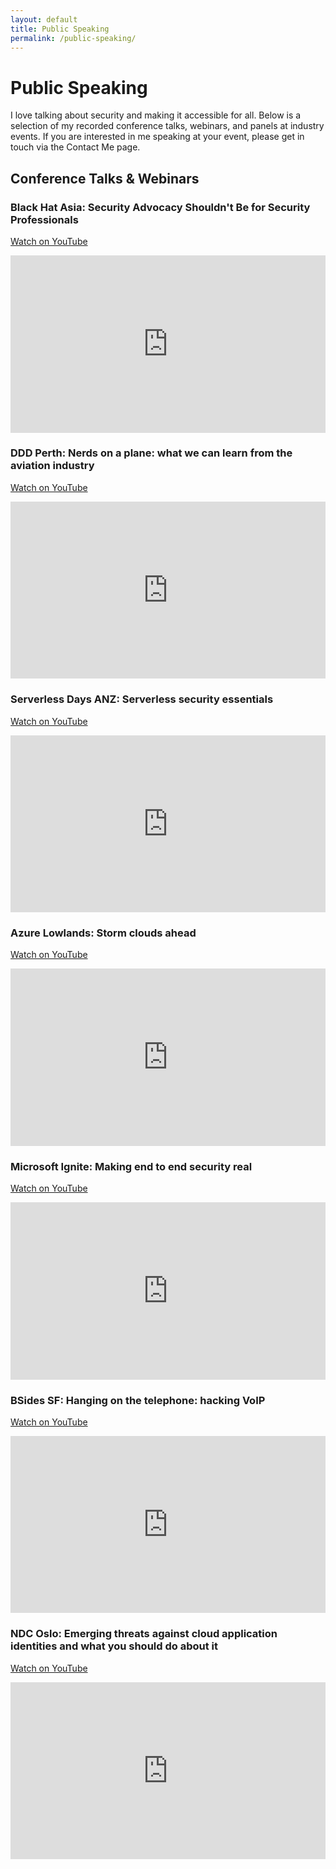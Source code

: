 ```yaml
---
layout: default
title: Public Speaking
permalink: /public-speaking/
---
```


# Public Speaking

I love talking about security and making it accessible for all. Below is a selection of my recorded conference talks, webinars, and panels at industry events. If you are interested in me speaking at your event, please get in touch via the Contact Me page.

## Conference Talks & Webinars

### Black Hat Asia: Security Advocacy Shouldn't Be for Security Professionals
[Watch on YouTube](https://www.youtube.com/watch?v=7ZA2Vl_VlhE)
<div style="position:relative;padding-bottom:56.25%;height:0;overflow:hidden;max-width:100%;"><iframe src="https://www.youtube.com/embed/7ZA2Vl_VlhE" frameborder="0" allowfullscreen style="position:absolute;top:0;left:0;width:100%;height:100%;"></iframe></div>

### DDD Perth: Nerds on a plane: what we can learn from the aviation industry
[Watch on YouTube](https://www.youtube.com/watch?v=pmcbabgFEXY)
<div style="position:relative;padding-bottom:56.25%;height:0;overflow:hidden;max-width:100%;"><iframe src="https://www.youtube.com/embed/pmcbabgFEXY" frameborder="0" allowfullscreen style="position:absolute;top:0;left:0;width:100%;height:100%;"></iframe></div>

### Serverless Days ANZ: Serverless security essentials
[Watch on YouTube](https://www.youtube.com/watch?v=Dr2Sx3fQ-8Y)
<div style="position:relative;padding-bottom:56.25%;height:0;overflow:hidden;max-width:100%;"><iframe src="https://www.youtube.com/embed/Dr2Sx3fQ-8Y" frameborder="0" allowfullscreen style="position:absolute;top:0;left:0;width:100%;height:100%;"></iframe></div>

### Azure Lowlands: Storm clouds ahead
[Watch on YouTube](https://youtu.be/-4Pu0ELX3sk)
<div style="position:relative;padding-bottom:56.25%;height:0;overflow:hidden;max-width:100%;"><iframe src="https://www.youtube.com/embed/-4Pu0ELX3sk" frameborder="0" allowfullscreen style="position:absolute;top:0;left:0;width:100%;height:100%;"></iframe></div>

### Microsoft Ignite: Making end to end security real
[Watch on YouTube](https://www.youtube.com/watch?v=VqiCrFhP-KY)
<div style="position:relative;padding-bottom:56.25%;height:0;overflow:hidden;max-width:100%;"><iframe src="https://www.youtube.com/embed/VqiCrFhP-KY" frameborder="0" allowfullscreen style="position:absolute;top:0;left:0;width:100%;height:100%;"></iframe></div>

### BSides SF: Hanging on the telephone: hacking VoIP
[Watch on YouTube](https://www.youtube.com/watch?v=dC4U3UVZsp8)
<div style="position:relative;padding-bottom:56.25%;height:0;overflow:hidden;max-width:100%;"><iframe src="https://www.youtube.com/embed/dC4U3UVZsp8" frameborder="0" allowfullscreen style="position:absolute;top:0;left:0;width:100%;height:100%;"></iframe></div>

### NDC Oslo: Emerging threats against cloud application identities and what you should do about it
[Watch on YouTube](https://www.youtube.com/watch?v=EPNjm9AcezA)
<div style="position:relative;padding-bottom:56.25%;height:0;overflow:hidden;max-width:100%;"><iframe src="https://www.youtube.com/embed/EPNjm9AcezA" frameborder="0" allowfullscreen style="position:absolute;top:0;left:0;width:100%;height:100%;"></iframe></div>


